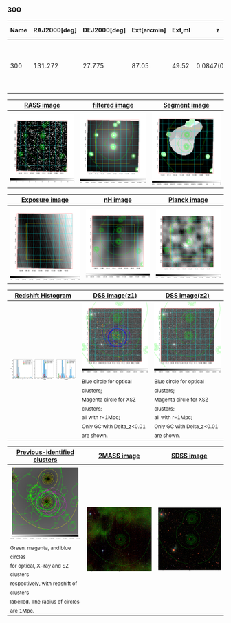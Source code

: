 <div STYLE="page-break-after: always;"></div>

### 300

|Name|RAJ2000[deg]|DEJ2000[deg] |Ext[arcmin]| Ext,ml | z | z_src| C|GC(XSZ,Delta_z<0.01)| GC(OPT,Delta_z<0.01)|GC| R_sig[arcmin] | R500[arcmin] | R500[Mpc]| CRsig[c/s] | CR500[c/s] |L500[1E44 erg/s]|F500[1E-12 erg/s/cm^2]| M500[1E14 Msun]|Tx[keV]|Cnt_sig|Beta|Rc[arcmin]|Comment|Alias|
|---|---|---|---|---|---|------|---|--------|---------|----------|---|---|---|---|---|---|---|---|---|---|---|---|---|---|
|300| 131.272| 27.775| 87.05| 49.52| 0.0847(0.005)| z1, z_xsz| B| L03| N, RM, W| A, C, F20, L03, N, SPI, W| 12.700| 8.095| 0.772| 0.138(0.070)| 0.130(0.066)| 0.406(0.169)| 2.280(0.950)| 1.42(0.30)| 2.73(0.36)| 40.8| 0.667(-0.124+0.201)| 4.046(-1.501+2.050)| -| t723|

|[RASS image](../image/300/300_img.pdf)|[filtered image](../image/300/300_fil.pdf)|[Segment image](../image/300/300_seg.pdf)|
|-------------------|--------------------|-------------------|
| <img src="../image/300/300_img.png" width="300">  | <img src="../image/300/300_fil.png" width="300">   | <img src="../image/300/300_seg.png" width="300">  |

|[Exposure image](../image/300/300_mex.pdf)| [nH image](../image/300/300_nh.pdf)| [Planck image](../image/300/300_p.pdf)|
|-------------------|--------------------|-------------------|
|<img src="../image/300/300_mex.png" width="300">   | <img src="../image/300/300_nh.png" width="300">    | <img src="../image/300/300_p.png" width="300"> |

|[Redshift Histogram](../image/300/300_zg.pdf) | [DSS image(z1)](../image/300/300_dss_z1.pdf)      |  [DSS image(z2)](../image/300/300_dss_z2.pdf)    |
|-------------------|--------------------|-------------------|
|<img src="../image/300/300_zg.png" width="300"> |<img src="../image/300/300_dss_z1.png" width="300"> <sub><br>Blue circle for optical clusters; <br>Magenta circle for XSZ clusters; <br>all with r=1Mpc; <br>Only GC with Delta_z<0.01 are shown. </sub>| <img src="../image/300/300_dss_z2.png" width="300"><sub><br>Blue circle for optical clusters; <br>Magenta circle for XSZ clusters; <br>all with r=1Mpc; <br>Only GC with Delta_z<0.01 are shown. </sub> |

|[Previous-identified clusters](../image/300/300_gc.pdf) | [2MASS image](../image/300/300_2mass.pdf)      |[SDSS image](../image/300/300_sdss.pdf)   |
|-------------------|-------------------|-------------------|
|<img src=../image/300/300_gc.png width="300"> <br><sub>Green, magenta, and blue circles <br>for optical, X-ray and SZ clusters <br>respectively, with redshift of clusters <br>labelled. The radius of circles <br>are 1Mpc.</sub>|<img src="../image/300/300_2mass.png" width="300">  | <img src="../image/300/300_sdss.png" width="300">  |




